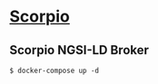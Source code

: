 # [Scorpio](https://github.com/ScorpioBroker/ScorpioBroker)

## Scorpio NGSI-LD Broker

```console
$ docker-compose up -d
```